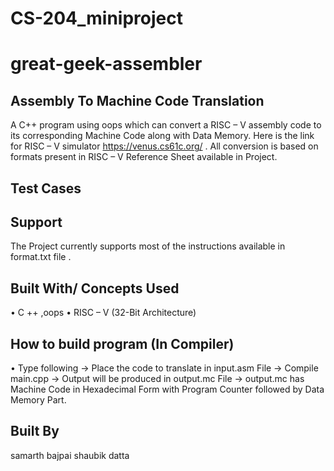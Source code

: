 # CS-204_miniproject
# great-geek-assembler

## Assembly To Machine Code Translation

A C++ program using oops which can convert a RISC – V assembly code to its corresponding Machine Code along with Data Memory. Here is the link for RISC – V simulator https://venus.cs61c.org/ . All conversion is based on formats present in RISC – V Reference Sheet available in Project.

## Test Cases

## Support

The Project currently supports most of the instructions available in format.txt file .
## Built With/ Concepts Used
• C ++ ,oops 
• RISC – V (32-Bit Architecture)

## How to build program (In Compiler)
• Type following
-> Place the code to translate in input.asm File
-> Compile main.cpp
-> Output will be produced in output.mc File
-> output.mc has Machine Code in Hexadecimal Form with Program Counter followed by Data Memory Part.

## Built By
samarth bajpai
shaubik datta
